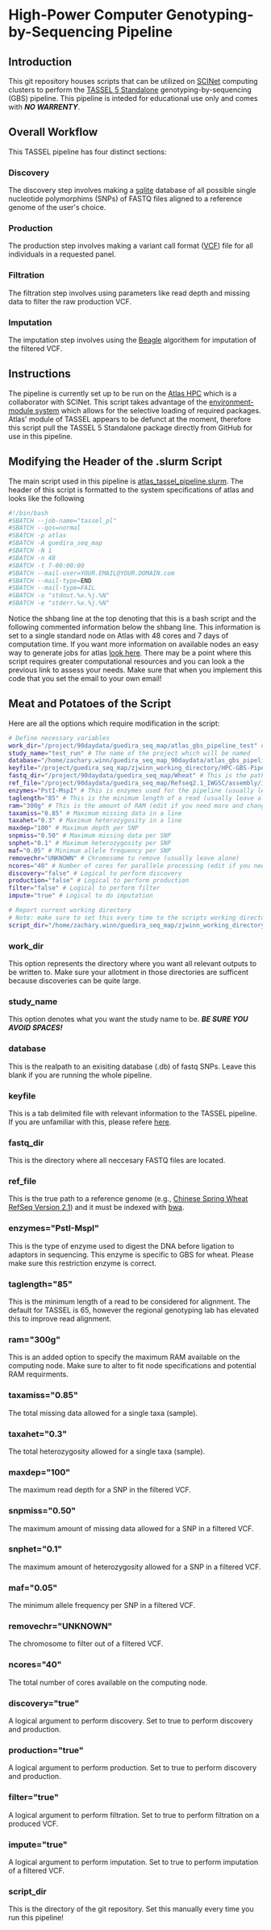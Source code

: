 # High-Power Computer Genotyping-by-Sequencing Pipeline

## Introduction

This git repository houses scripts that can be utilized on [SCINet](https://scinet.usda.gov/) computing clusters to perform the [TASSEL 5 Standalone](https://tassel.bitbucket.io/) genotyping-by-sequencing (GBS) pipeline. This pipeline is inteded for educational use only and comes with ***NO WARRENTY***.

## Overall Workflow

This TASSEL pipeline has four distinct sections:

### Discovery

The discovery step involves making a [sqlite](https://www.sqlite.org/index.html) database of all possible single nucleotide polymorphims (SNPs) of FASTQ files aligned to a reference genome of the user's choice.

### Production

The production step involves making a variant call format ([VCF](https://en.wikipedia.org/wiki/Variant_Call_Format)) file for all individuals in a requested panel. 

### Filtration 

The filtration step involves using parameters like read depth and missing data to filter the raw production VCF.

### Imputation

The imputation step involves using the [Beagle](https://faculty.washington.edu/browning/beagle/beagle.html) algorithem for imputation of the filtered VCF.

## Instructions

The pipeline is currently set up to be run on the [Atlas HPC](https://www.hpc.msstate.edu/computing/atlas/) which is a collaborator with SCINet. This script takes advantage of the [environment-module system](https://modules.sourceforge.net/) which allows for the selective loading of required packages. Atlas' module of TASSEL appears to be defunct at the moment, therefore this script pull the TASSEL 5 Standalone package directly from GitHub for use in this pipeline. 

## Modifying the Header of the .slurm Script

The main script used in this pipeline is [atlas_tassel_pipeline.slurm](https://github.com/zjwinn/HPC-GBS-Pipeline/blob/main/atlas_tassel_pipeline.slurm). The header of this script is formatted to the system specifications of atlas and looks like the following

```bash
#!/bin/bash
#SBATCH --job-name="tassel_pl"                   
#SBATCH --qos=normal
#SBATCH -p atlas                                 
#SBATCH -A guedira_seq_map                       
#SBATCH -N 1                                      
#SBATCH -n 48                                     
#SBATCH -t 7-00:00:00                             
#SBATCH --mail-user=YOUR.EMAIL@YOUR.DOMAIN.com                                    
#SBATCH --mail-type=END                           
#SBATCH --mail-type=FAIL                          
#SBATCH -o "stdout.%x.%j.%N"                      
#SBATCH -e "stderr.%x.%j.%N"   
```

Notice the shbang line at the top denoting that this is a bash script and the following commented information below the shbang line. This information is set to a single standard node on Atlas with 48 cores and 7 days of computation time. If you want more information on available nodes an easy way to generate jobs for atlas [look here](https://www.hpc.msstate.edu/computing/atlas/#ondemand). There may be a point where this script requires greater computational resources and you can look a the previous link to assess your needs. Make sure that when you implement this code that you set the email to your own email!

## Meat and Potatoes of the Script

Here are all the options which require modification in the script:

```bash
# Define necessary variables
work_dir="/project/90daydata/guedira_seq_map/atlas_gbs_pipeline_test" # Where the pipeline directory will be made
study_name="test_run" # The name of the project which will be named 
database="/home/zachary.winn/guedira_seq_map_90daydata/atlas_gbs_pipeline_test/database/test_run.db" # This is a path to an existing database, leave blank if discovering and producing in the same run
keyfile="/project/guedira_seq_map/zjwinn_working_directory/HPC-GBS-Pipeline/softWheat_test_discovery_22991.txt" # This is the path to the keyfile
fastq_dir="/project/90daydata/guedira_seq_map/Wheat" # This is the path to the fastq files
ref_file="/project/90daydata/guedira_seq_map/Refseq2.1_IWGSC/assembly/iwgsc_refseqv2.1_assembly.fa" # This is the path to the BWA indexed genome
enzymes="PstI-MspI" # This is enzymes used for the pipeline (usually leave alone)
taglength="85" # This is the minimum length of a read (usually leave alone)
ram="300g" # This is the amount of RAM (edit if you need more and change nodes)
taxamiss="0.85" # Maximum missing data in a line
taxahet="0.3" # Maximum heterozygosity in a line
maxdep="100" # Maximum depth per SNP
snpmiss="0.50" # Maximum missing data per SNP
snphet="0.1" # Maximum heterozygosity per SNP
maf="0.05" # Minimum allele frequency per SNP
removechr="UNKNOWN" # Chromosome to remove (usually leave alone)
ncores="40" # Number of cores for parallele processing (edit if you need more and change nodes)
discovery="false" # Logical to perform discovery
production="false" # Logical to perform production
filter="false" # Logical to perform filter
impute="true" # Logical to do imputation

# Report current working directory
# Note: make sure to set this every time to the scripts working directory!
script_dir="/home/zachary.winn/guedira_seq_map/zjwinn_working_directory/HPC-GBS-Pipeline"
```
### work_dir

This option represents the directory where you want all relevant outputs to be written to. Make sure your allotment in those directories are sufficent because discoveries can be quite large.

### study_name

This option denotes what you want the study name to be. ***BE SURE YOU AVOID SPACES!***

### database

This is the realpath to an exisiting database (.db) of fastq SNPs. Leave this blank if you are running the whole pipeline.

### keyfile

This is a tab delimited file with relevant information to the TASSEL pipeline. If you are unfamiliar with this, please refere [here](https://www.maizegenetics.net/copy-of-tassel).

### fastq_dir

This is the directory where all neccesary FASTQ files are located.

### ref_file

This is the true path to a reference genome (e.g., [Chinese Spring Wheat RefSeq Version 2.1](https://urgi.versailles.inrae.fr/download/iwgsc/IWGSC_RefSeq_Assemblies/v2.1/)) and it must be indexed with [bwa](https://bio-bwa.sourceforge.net/). 

### enzymes="PstI-MspI"

This is the type of enzyme used to digest the DNA before ligation to adaptors in sequencing. This enzyme is specific to GBS for wheat. Please make sure this restriction enzyme is correct.

### taglength="85"

This is the minimum length of a read to be considered for alignment. The default for TASSEL is 65, however the regional genotyping lab has elevated this to improve read alignment.

### ram="300g"

This is an added option to specify the maximum RAM available on the computing node. Make sure to alter to fit node specifications and potential RAM requirments.

### taxamiss="0.85"

The total missing data allowed for a single taxa (sample). 

### taxahet="0.3"

The total heterozygosity allowed for a single taxa (sample).

### maxdep="100"

The maximum read depth for a SNP in the filtered VCF.

### snpmiss="0.50"

The maximum amount of missing data allowed for a SNP in a filtered VCF.

### snphet="0.1"

The maximum amount of heterozygosity allowed for a SNP in a filtered VCF.

### maf="0.05"

The minimum allele frequency per SNP in a filtered VCF.

### removechr="UNKNOWN"

The chromosome to filter out of a filtered VCF.

### ncores="40"

The total number of cores available on the computing node.

### discovery="true"

A logical argument to perform discovery. Set to true to perform discovery and production.

### production="true"

A logical argument to perform production. Set to true to perform discovery and production.

### filter="true"

A logical argument to perform filtration. Set to true to perform filtration on a produced VCF.

### impute="true"

A logical argument to perform imputation. Set to true to perform imputation of a filtered VCF.

### script_dir

This is the directory of the git repository. Set this manually every time you run this pipeline!
